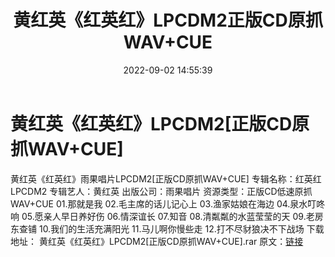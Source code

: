 ﻿---
title: 黄红英《红英红》LPCDM2正版CD原抓WAV+CUE
date: 2022-09-02 14:55:39
categories: WAV车载音乐、镜像
tags: 华语中文
---
# 黄红英《红英红》LPCDM2[正版CD原抓WAV+CUE]

黄红英《红英红》雨果唱片LPCDM2[正版CD原抓WAV+CUE]
专辑名称：红英红 LPCDM2
专辑艺人：黄红英
出版公司：雨果唱片
资源类型：正版CD低速原抓WAV+CUE
01.那就是我
02.毛主席的话儿记心上
03.渔家姑娘在海边
04.泉水叮咚响
05.愿亲人早日养好伤
06.情深谊长
07.知音
08.清粼粼的水蓝莹莹的天
09.老房东查铺
10.我们的生活充满阳光
11.马儿啊你慢些走
12.打不尽豺狼决不下战场
下载地址：
黄红英《红英红》LPCDM2[正版CD原抓WAV+CUE].rar
原文：[链接](https://blog.sina.com.cn/s/blog_1647c7e7601030z6r.html)